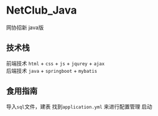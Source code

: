 # NetClub_Java
网协招新 java版

## 技术栈
前端技术 `html` + `css` + `js` + `jqurey` + `ajax`
\
后端技术 `java` + `springboot` + `mybatis`

## 食用指南
导入`sql`文件，建表
找到`application.yml` 来进行配置管理
启动
